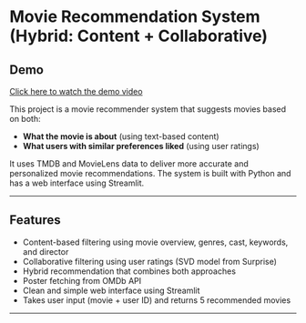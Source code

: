 #  Movie Recommendation System (Hybrid: Content + Collaborative)

## Demo

[Click here to watch the demo video](https://drive.google.com/file/d/1BfIsC60jOq1tUTi3FPx01rw1rq-kRD6l/view?usp=sharing)

This project is a movie recommender system that suggests movies based on both:
- **What the movie is about** (using text-based content)
- **What users with similar preferences liked** (using user ratings)

It uses TMDB and MovieLens data to deliver more accurate and personalized movie recommendations. The system is built with Python and has a web interface using Streamlit.

---

##  Features

- Content-based filtering using movie overview, genres, cast, keywords, and director
- Collaborative filtering using user ratings (SVD model from Surprise)
- Hybrid recommendation that combines both approaches
- Poster fetching from OMDb API
- Clean and simple web interface using Streamlit
- Takes user input (movie + user ID) and returns 5 recommended movies

---



